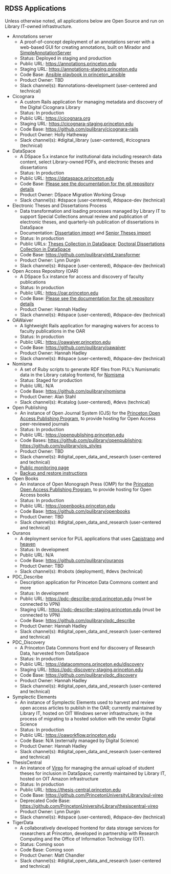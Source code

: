 ## RDSS Applications
Unless otherwise noted, all applications below are Open Source and run on Library IT-owned infrastructure.
* Annotations server
  * A proof-of-concept deployment of an annotations server with a web-based GUI for creating annotations, built on Mirador and [SimpleAnnotationServer](https://github.com/glenrobson/SimpleAnnotationServer)
  * Status: Deployed in staging and production
  * Public URL: https://annotations.princeton.edu
  * Staging URL: https://annotations-staging.princeton.edu
  * Code Base: [Ansible playbook in princeton_ansible](https://github.com/pulibrary/princeton_ansible/blob/main/playbooks/annotations_production.yml)
  * Product Owner: TBD
  * Slack channel(s): #annotations-development (user-centered and technical)
* Cicognara
  * A custom Rails application for managing metadata and discovery of the Digital Cicognara Library
  * Status: In production
  * Public URL: https://cicognara.org
  * Staging URL: https://cicognara-staging.princeton.edu
  * Code Base: https://github.com/pulibrary/cicognara-rails
  * Product Owner: Holly Hatheway
  * Slack channel(s): #digital_library (user-centered), #cicognara (technical)
* DataSpace
  * A DSpace 5.x instance for institutional data including research data content, select Library-owned PDFs, and electronic theses and dissertations
  * Status: In production
  * Public URL: https://dataspace.princeton.edu
  * Code Base: [Please see the documentation for the git repository details](dataspace/git.md)
  * Product Owner: DSpace Migration Working Group
  * Slack channel(s): #dspace (user-centered), #dspace-dev (technical)
* Electronic Theses and Dissertations Process
  * Data transformation and loading processes managed by Library IT to support Special Collections annual review and publication of electronic theses, and quarterly-ish publication of dissertations in DataSpace
  * Documentation: [Dissertation import](https://pulibrary.github.io/etd_transformer/process-dissertations.html) and [Senior Theses import](https://pulibrary.github.io/etd_transformer/process-theses.html)
  * Status: In production
  * Public URLs: [Theses Collection in DataSpace](https://dataspace.princeton.edu/handle/88435/dsp019c67wm88m); [Doctoral Dissertations Collection in DataSpace](https://dataspace.princeton.edu/handle/88435/dsp01td96k251d)
  * Code Base: https://github.com/pulibrary/etd_transformer
  * Product Owner: Lynn Durgin
  * Slack channel(s): #dspace (user-centered), #dspace-dev (technical)
* Open Access Repository (OAR)
  * A DSpace 5.x instance for access and discovery of faculty publications
  * Status: In production
  * Public URL: https://oar.princeton.edu
  * Code Base: [Please see the documentation for the git repository details](oar/git.md)
  * Product Owner: Hannah Hadley
  * Slack channel(s): #dspace (user-centered), #dspace-dev (technical)
* OAWaiver
  * A lightweight Rails application for managing waivers for access to faculty publications in the OAR
  * Status: In production
  * Public URL: https://oawaiver.princeton.edu
  * Code Base: https://github.com/pulibrary/oawaiver
  * Product Owner: Hannah Hadley
  * Slack channel(s): #dspace (user-centered), #dspace-dev (technical)
* Nomisma
  * A set of Ruby scripts to generate RDF files from PUL's Numismatic data in the Library catalog frontend, for [Nomisma](http://nomisma.org/)
  * Status: Staged for production
  * Public URL: N/A
  * Code Base: https://github.com/pulibrary/nomisma
  * Product Owner: Alan Stahl
  * Slack channel(s): #catalog (user-centered), #devs (technical)
* Open Publishing
  * An instance of Open Journal System (OJS) for the [Princeton Open Access Publishing Program](https://library.princeton.edu/services/open-access-publishing-program), to provide hosting for Open Access peer-reviewed journals
  * Status: In production
  * Public URL: https://openpublishing.princeton.edu
  * Code Bases: https://github.com/pulibrary/openpublishing; https://github.com/pulibrary/ojs_styles
  * Product Owner: TBD
  * Slack channel(s): #digital_open_data_and_research (user-centered and technical)
  * [Public monitoring page](https://0f636d4c-7961-4c35-aece-0e58925491bd.site.hbuptime.com/)
  * [Backup and restore instructions](ojs.md)
* Open Books
  * An instance of Open Monograph Press (OMP) for the [Princeton Open Access Publishing Program](https://library.princeton.edu/services/open-access-publishing-program), to provide hosting for Open Access books
  * Status: In production
  * Public URL: https://openbooks.princeton.edu
  * Code Base: https://github.com/pulibrary/openbooks
  * Product Owner: TBD
  * Slack channel(s): #digital_open_data_and_research (user-centered and technical)
* Ouranos
  * A deployment service for PUL applications that uses [Capistrano](https://capistranorb.com/) and [heaven](https://github.com/atmos/heaven)
  * Status: In development
  * Public URL: N/A
  * Code Base: https://github.com/pulibrary/ouranos
  * Product Owner: TBD
  * Slack channel(s): #robots (deployment), #devs (technical)
* PDC_Describe
  * Description application for Princeton Data Commons content and more
  * Status: In development
  * Public URL: https://pdc-describe-prod.princeton.edu (must be connected to VPN)
  * Staging URL: https://pdc-describe-staging.princeton.edu (must be connected to VPN)
  * Code Base: https://github.com/pulibrary/pdc_describe
  * Product Owner: Hannah Hadley
  * Slack channel(s): #digital_open_data_and_research (user-centered and technical)
* PDC_Discovery
  * A Princeton Data Commons front end for discovery of Research Data, harvested from DataSpace
  * Status: In production
  * Public URL: https://datacommons.princeton.edu/discovery
  * Staging URL: https://pdc-discovery-staging.princeton.edu
  * Code Base: https://github.com/pulibrary/pdc_discovery
  * Product Owner: Hannah Hadley
  * Slack channel(s): #digital_open_data_and_research (user-centered and technical)
* Symplectic Elements
  * An instance of Symplectic Elements used to harvest and review open access articles to publish in the OAR; currently maintained by Library IT, hosted on OIT Windows server infrastructure; in the process of migrating to a hosted solution with the vendor Digital Science
  * Status: In production
  * Public URL: https://oaworkflow.princeton.edu
  * Code Base: N/A (externally managed by Digital Science)
  * Product Owner: Hannah Hadley
  * Slack channel(s): #digital_open_data_and_research (user-centered and technical)
* ThesisCentral
  * An instance of [Vireo](https://github.com/TexasDigitalLibrary/Vireo) for managing the annual upload of student theses for inclusion in DataSpace; currently maintained by Library IT, hosted on OIT Amazon infrastructure
  * Status: In production
  * Public URL: https://thesis-central.princeton.edu
  * Code Base: https://github.com/PrincetonUniversityLibrary/pul-vireo
  * Deprecated Code Base: https://github.com/PrincetonUniversityLibrary/thesiscentral-vireo
  * Product Owner: Lynn Durgin
  * Slack channel(s): #dspace (user-centered), #dspace-dev (technical)
* TigerData
  * A collaboratively developed frontend for data storage services for researchers at Princeton, developed in partnership with Research Computing and the Office of Information Technology (OIT).
  * Status: Coming soon
  * Code Base: Coming soon
  * Product Owner: Matt Chandler
  * Slack channel(s): #digital_open_data_and_research (user-centered and technical)
